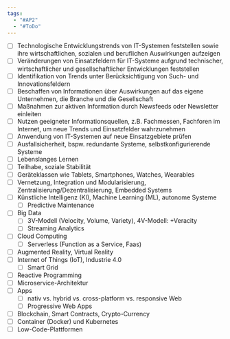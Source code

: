 ```yaml
---
tags:
  - "#AP2"
  - "#ToDo"
---
```

- [ ] Technologische Entwicklungstrends von IT-Systemen feststellen sowie ihre wirtschaftlichen, sozialen und beruflichen Auswirkungen aufzeigen
- [ ] Veränderungen von Einsatzfeldern für IT-Systeme aufgrund technischer, wirtschaftlicher und gesellschaftlicher Entwicklungen feststellen
- [ ] Identifikation von Trends unter Berücksichtigung von Such- und Innovationsfeldern
- [ ] Beschaffen von Informationen über Auswirkungen auf das eigene Unternehmen, die Branche und die Gesellschaft
- [ ] Maßnahmen zur aktiven Information durch Newsfeeds oder Newsletter einleiten
- [ ] Nutzen geeigneter Informationsquellen, z.B. Fachmessen, Fachforen im Internet, um neue Trends und Einsatzfelder wahrzunehmen
- [ ] Anwendung von IT-Systemen auf neue Einsatzgebiete prüfen
- [ ] Ausfallsicherheit, bspw. redundante Systeme, selbstkonfigurierende Systeme
- [ ] Lebenslanges Lernen
- [ ] Teilhabe, soziale Stabilität
- [ ] Geräteklassen wie Tablets, Smartphones, Watches, Wearables
- [ ] Vernetzung, Integration und Modularisierung, Zentralisierung/Dezentralisierung, Embedded Systems
- [ ] Künstliche Intelligenz (KI), Machine Learning (ML), autonome Systeme
    - [ ] Predictive Maintenance
- [ ] Big Data
    - [ ] 3V-Modell (Velocity, Volume, Variety), 4V-Modell: +Veracity
    - [ ] Streaming Analytics
- [ ] Cloud Computing
    - [ ] Serverless (Function as a Service, Faas)
- [ ] Augmented Reality, Virtual Reality
- [ ] Internet of Things (IoT), Industrie 4.0
    - [ ] Smart Grid
- [ ] Reactive Programming
- [ ] Microservice-Architektur
- [ ] Apps
    - [ ] nativ vs. hybrid vs. cross-platform vs. responsive Web
    - [ ] Progressive Web Apps
- [ ] Blockchain, Smart Contracts, Crypto-Currency
- [ ] Container (Docker) und Kubernetes
- [ ] Low-Code-Plattformen